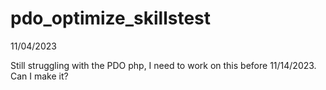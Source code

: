# pdo_optimize_skillstest

11/04/2023

Still struggling with the PDO php, I need to work on this before 11/14/2023. Can I make it?